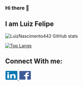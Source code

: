 ### Hi there 👋

## I am Luiz Felipe

![LuizNascimento442 GitHub stats](https://github-readme-stats.vercel.app/api?username=LuizNascimento442&show_icons=true&theme=radical)

[![Top Langs](https://github-readme-stats.vercel.app/api/top-langs/?username=LuizFelipe&langs_count=10)](https://github.com/LuizNascimento442/github-readme-stats)

## Connect With me:

   <a href="https://www.linkedin.com/in/luiz-felipe-nascimento-0506b11bb/">
   	<img src="https://raw.githubusercontent.com/devicons/devicon/master/icons/linkedin/linkedin-original.svg" alt="Luiz Felipe Linkedln" height="30" width="40">
   </a>
   
  
  <a href="https://www.facebook.com/profile.php?id=100004104362652">
  <img src="https://raw.githubusercontent.com/devicons/devicon/master/icons/facebook/facebook-original.svg" alt="Luiz Felipe Facebook" height="30" width="40">
  </a>
  
